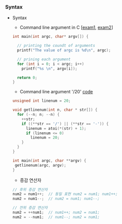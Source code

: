 ### Syntax
* Syntax
    * Command line argument in C [[exam1](https://github.com/csbyun-data/C-Pro/blob/main/chap01/CommandLineArgument1.c), [exam2](https://github.com/csbyun-data/C-Pro/blob/main/chap01/CommandLineArgument.c)]
    ```c
    int main(int argc, char* argv[]) {

      // printing the coundt of arguments
      printf("The value of argc is %d\n", argc);

      // prining each argument
      for (int i = 0; i < argc; i++)
        printf("%s \n", argv[i]);

      return 0;
    }
    ```
    
    * Command line argument '/20' [code]()
    ```c
    unsigned int linenum = 20;

    void getlinenum(int n, char * str[]) {
      for (--n; n; --n) {
        ++str;
        if ((**str == '/') || (**str == '-')) {
          linenum = atoi(*(str) + 1);
          if (linenum <= 0)
            linenum = 20;
        }
      }
    }
   
   int main(int argc, char **argv) {
     getlinenum(argc, argv);
   }
   ```

    * 증감 연산자
    ```c
    // 후위 증감 연산자
    num2 = num1++;  // 동일 표현 num2 = num1; num1++;
    num2 = num1--;  // num2 = num1; num1--;
  
    // 전위 증감 연산자
    num2 = ++num1;  // num1++; num2 = num1;
    num2 = --num1;  // num1--; num2 = num1;
    ```
